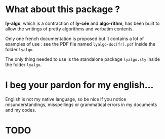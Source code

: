 What about this package  ?
==========================

**ly-algo**, which is a contraction of **ly-cée** and **algo-rithm**, has been built to allow the writings of pretty algorithms and verbatim contents.

Only one french documentation is proposed but it contains a lot of examples of use : see the PDF file named `lyalgo-doc[fr].pdf` inside the folder `lyalgo`.

The only thing needed to use is the standalone package ``lyalgo.sty`` inside the folder `lyalgo`.


I beg your pardon for my english...
===================================

English is not my native language, so be nice if you notice misunderstandings, misspellings or grammatical errors in my documents and my codes.


TODO
====
